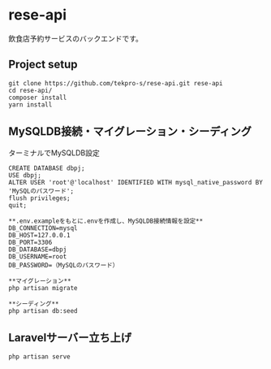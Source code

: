 # rese-api

飲食店予約サービスのバックエンドです。

## Project setup
```
git clone https://github.com/tekpro-s/rese-api.git rese-api
cd rese-api/
composer install
yarn install
```
## MySQLDB接続・マイグレーション・シーディング
ターミナルでMySQLDB設定
```
CREATE DATABASE dbpj;
USE dbpj;
ALTER USER 'root'@'localhost' IDENTIFIED WITH mysql_native_password BY 'MySQLのパスワード';
flush privileges;
quit;

**.env.exampleをもとに.envを作成し、MySQLDB接続情報を設定**
DB_CONNECTION=mysql
DB_HOST=127.0.0.1
DB_PORT=3306
DB_DATABASE=dbpj
DB_USERNAME=root
DB_PASSWORD=（MySQLのパスワード）

**マイグレーション**
php artisan migrate

**シーディング**
php artisan db:seed
```


## Laravelサーバー立ち上げ
```
php artisan serve
```
